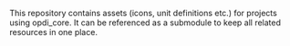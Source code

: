 This repository contains assets (icons, unit definitions etc.) for projects using opdi_core. It can be referenced as a submodule to keep all related resources in one place.